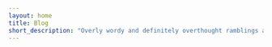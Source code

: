 ```yaml
---
layout: home
title: Blog
short_description: "Overly wordy and definitely overthought ramblings about code."
---
```

